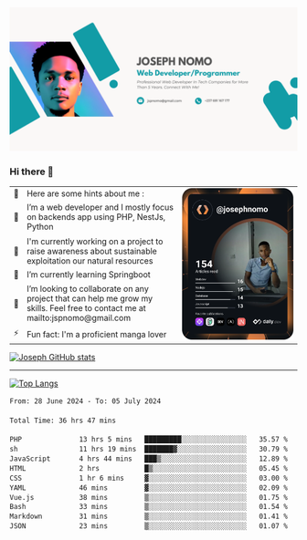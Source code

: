 ![Banner of my profile!](/Joseph_NOMO_NEW.png "Banner")

### Hi there 👋

<!--- | --  | 👋  | Here are some hints about me :                                                                                                 | <td rowspan=6><img src="/devcard.svg" width="400" alt="Joseph NOMO's Dev Card"/></td> |
| --- | --- | ------------------------------------------------------------------------------------------------------------------------------ | ------------------------------------------------------------------------------------- |
| --  | 🔭  | I’m a web developer and I mostly focus on backends app using PHP, NestJs, Python                                               |
| --  | 🦁  | I'm currently working on a project to raise awareness about sustainable exploitation our natural resources                     |
| --  | 🌱  | I’m currently learning Springboot                                                                                              |
| --  | 👯  | I’m looking to collaborate on any project that can help me grow my skills. Feel free to contact me at mailto:jspnomo@gmail.com |
| --  | ⚡  | Fun fact: I'm a proficient manga lover                                                                                         |
--->

<table>
    <tr>
        <td width="1%">👋</td>
        <td width="55%">Here are some hints about me :</td>
        <td rowspan=6 width="44%"><img src="/devcard.svg" width="400" alt="Joseph NOMO's Dev Card"/></td>
    </tr>
    <tr>
        <td>🔭</td>
        <td>I’m a web developer and I mostly focus on backends app using PHP, NestJs, Python</td>
    </tr>
    <tr>
        <td>🦁</td>
        <td>I'm currently working on a project to raise awareness about sustainable exploitation our natural resources</td>
    </tr>
    <tr>
        <td>🌱</td>
        <td>I’m currently learning Springboot</td>
    </tr>
    <tr>
        <td>👯</td>
        <td>I’m looking to collaborate on any project that can help me grow my skills. Feel free to contact me at mailto:jspnomo@gmail.com</td>
    </tr>
    <tr>
        <td>⚡</td>
        <td>Fun fact: I'm a proficient manga lover</td>
    </tr>

</table>

[![Joseph GitHub stats](https://github-readme-stats-seven-sigma-53.vercel.app/api?username=Jspascal)](https://github.com/Jspascal/github-readme-stats)

---

[![Top Langs](https://github-readme-stats-seven-sigma-53.vercel.app/api/top-langs/?username=Jspascal&layout=compact)](https://github.com/Jspascal/github-readme-stats)

<!--START_SECTION:waka-->

```txt
From: 28 June 2024 - To: 05 July 2024

Total Time: 36 hrs 47 mins

PHP              13 hrs 5 mins   █████████░░░░░░░░░░░░░░░░   35.57 %
sh               11 hrs 19 mins  ███████▓░░░░░░░░░░░░░░░░░   30.79 %
JavaScript       4 hrs 44 mins   ███▒░░░░░░░░░░░░░░░░░░░░░   12.89 %
HTML             2 hrs           █▒░░░░░░░░░░░░░░░░░░░░░░░   05.45 %
CSS              1 hr 6 mins     ▓░░░░░░░░░░░░░░░░░░░░░░░░   03.00 %
YAML             46 mins         ▓░░░░░░░░░░░░░░░░░░░░░░░░   02.09 %
Vue.js           38 mins         ▒░░░░░░░░░░░░░░░░░░░░░░░░   01.75 %
Bash             33 mins         ▒░░░░░░░░░░░░░░░░░░░░░░░░   01.54 %
Markdown         31 mins         ▒░░░░░░░░░░░░░░░░░░░░░░░░   01.41 %
JSON             23 mins         ▒░░░░░░░░░░░░░░░░░░░░░░░░   01.07 %
```

<!--END_SECTION:waka-->
